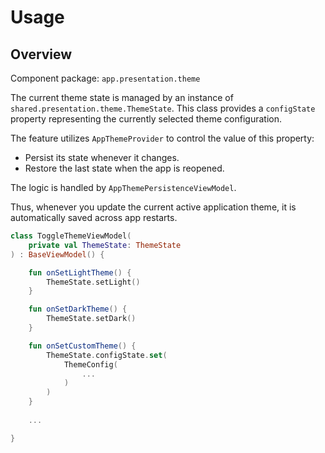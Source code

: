# Usage

## Overview

Component package: `app.presentation.theme`

The current theme state is managed by an instance of `shared.presentation.theme.ThemeState`. This class provides a `configState` property representing the currently selected theme configuration.

The feature utilizes `AppThemeProvider` to control the value of this property:
- Persist its state whenever it changes.
- Restore the last state when the app is reopened.

The logic is handled by `AppThemePersistenceViewModel`.

Thus, whenever you update the current active application theme, it is automatically saved across app restarts.

```kotlin
class ToggleThemeViewModel(
    private val ThemeState: ThemeState
) : BaseViewModel() {

    fun onSetLightTheme() {
        ThemeState.setLight()
    }

    fun onSetDarkTheme() {
        ThemeState.setDark()
    }

    fun onSetCustomTheme() {
        ThemeState.configState.set(
            ThemeConfig(
                ...
            )
        )
    }
    
    ...

}
```
